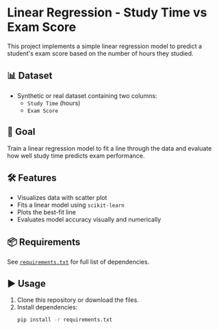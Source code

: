# Linear Regression - Study Time vs Exam Score

This project implements a simple linear regression model to predict a student's exam score based on the number of hours they studied.

## 📊 Dataset
- Synthetic or real dataset containing two columns:
  - `Study Time` (hours)
  - `Exam Score`

## 🧠 Goal
Train a linear regression model to fit a line through the data and evaluate how well study time predicts exam performance.

## 🛠️ Features
- Visualizes data with scatter plot
- Fits a linear model using `scikit-learn`
- Plots the best-fit line
- Evaluates model accuracy visually and numerically

## 📦 Requirements
See [`requirements.txt`](requirements.txt) for full list of dependencies.

## ▶️ Usage

1. Clone this repository or download the files.
2. Install dependencies:
   ```bash
   pip install -r requirements.txt
